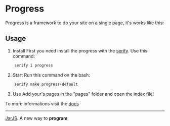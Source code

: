 # Progress

Progress is a framework to do your site on a single page, it's works like this:

## Usage

1. Install
   First you need install the progress with the [serify](https://jarjs.vercel.app/?cp=serify/install).
   Use this command:

```bash
    serify i progress
```

2. Start
   Run this command on the bash:

```bash
    serify make progress-default
```

3. Use
   Add your's pages in the "pages" folder and open the index file!

To more informations visit the [docs](https://jarjs.vercel.app/?cp=docs/progress)

---

[JarJS](https://jarjs.vercel.app). A new way to **program**
